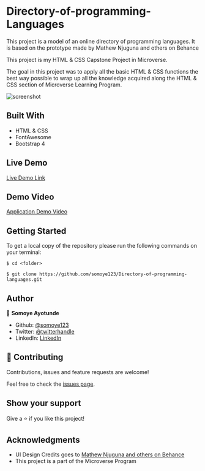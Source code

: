# Directory-of-programming-Languages

This project is a model of an online directory of programming languages. It is based on the prototype made by Mathew Njuguna and others on Behance

This project is my HTML & CSS Capstone Project in Microverse.

The goal in this project was to apply all the basic HTML & CSS functions the best way possible to wrap up all the knowledge acquired along the HTML & CSS section of Microverse Learning Program.

![screenshot](./screenshot.png)

## Built With

- HTML & CSS
- FontAwesome
- Bootstrap 4

## Live Demo

[Live Demo Link](https://rawcdn.githack.com/somoye123/Directory-of-schools/54b57ed0c65feb55adee47521998577d0eb34785/index.html)

## Demo Video

[Application Demo Video](https://www.loom.com/share/754712155f4d498788fe619b9a729b28)

## Getting Started

To get a local copy of the repository please run the following commands on your terminal:

```
$ cd <folder>
```

```
$ git clone https://github.com/somoye123/Directory-of-programming-languages.git

```

## Author

👤 **Somoye Ayotunde**

- Github: [@somoye123](https://github.com/somoye123)
- Twitter: [@twitterhandle](https://twitter.com/ayotunde_197)
- LinkedIn: [LinkedIn](https://www.linkedin.com/in/somoye-ayotunde-03a471161)

## 🤝 Contributing

Contributions, issues and feature requests are welcome!

Feel free to check the [issues page](https://github.com/somoye123/Directory-of-programming-languages/issues).

## Show your support

Give a ⭐️ if you like this project!

## Acknowledgments

- UI Design Credits goes to [ Mathew Njuguna and others on Behance](https://www.behance.net/gallery/25563385/PatashuleKE)
- This project is a part of the Microverse Program
